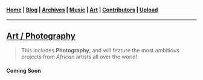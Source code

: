 <head>
  <!-- Favicon -->
  <link rel="shortcut icon" href="../favicon.ico">
  <!-- Global site tag (gtag.js) - Google Analytics -->
  <script async src="https://www.googletagmanager.com/gtag/js?id=UA-129370470-1"></script>
  <script>
    window.dataLayer = window.dataLayer || [];
    function gtag(){dataLayer.push(arguments);}
    gtag('js', new Date());

    gtag('config', 'UA-129370470-1');
  </script>
</head>

<!-- Main Links -->
#### [Home](../README.md) | [Blog](../blog/main.md) | [Archives](../archives.md) | [Music](../music/main.md) | [Art](./art.md) | [Contributors](../contributors.md) | [Upload](../upload.md)

- - -

## <span style="text-decoration: underline">Art / Photography</span>

> This includes **Photography**, and will feature the most ambitious projects from _African_ artists all over the world!

#### Coming Soon